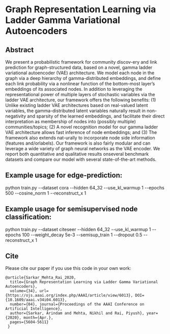 # Graph Representation Learning via Ladder Gamma Variational Autoencoders

## Abstract
We present a probabilistic framework for community discov-ery and link prediction for graph-structured data, based on a novel, gamma ladder variational autoencoder (VAE) architecture. We model each node in the graph via a deep hierarchy of gamma-distributed embeddings, and define each link probability via a nonlinear function of the bottom-most layer’s embeddings of its associated nodes. In addition to leveraging the representational power of multiple layers of stochastic variables via the ladder VAE architecture, our framework offers the following benefits: 
(1) Unlike existing ladder VAE architectures  based  on  real-valued  latent  variables, the  gamma-distributed latent variables naturally result in non-negativity and sparsity of the learned embeddings, and facilitate their direct interpretation as membership of nodes into (possibly multiple) communities/topics; (2) A novel recognition model for our gamma ladder VAE architecture allows fast inference of node embeddings; and 
(3) The framework also extends nat-urally to incorporate node side information (features and/orlabels). 
Our framework is also fairly modular and can leverage a wide variety of graph neural networks as the VAE encoder. We report both quantitative and qualitative results onseveral benchmark datasets and compare our model with several state-of-the-art methods.

## Example usage for edge-prediction:
python train.py --dataset cora --hidden 64_32 --use_kl_warmup 1 --epochs 500 --cosine_norm 1 --reconstruct_x 1

## Example usage for semisupervised node classification:
python train.py --dataset citeseer --hidden 64_32 --use_kl_warmup 1 --epochs 100  --weight_decay 5e-3 --semisup_train 1 --dropout 0.5 --reconstruct_x 1

## Cite

Please cite our paper if you use this code in your own work:

```
@article{Sarkar_Mehta_Rai_2020, 
  title={Graph Representation Learning via Ladder Gamma Variational Autoencoders}, 
  volume={34}, url={https://ojs.aaai.org/index.php/AAAI/article/view/6013}, DOI={10.1609/aaai.v34i04.6013}, 
  number={04}, journal={Proceedings of the AAAI Conference on Artificial Intelligence}, 
  author={Sarkar, Arindam and Mehta, Nikhil and Rai, Piyush}, year={2020}, month={Apr.}, 
  pages={5604-5611} 
 }
```
